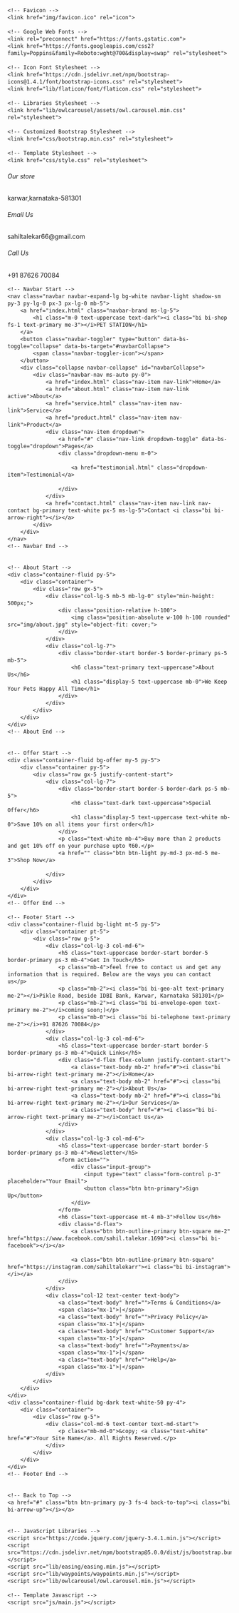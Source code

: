 <html>
<html lang="en">

<head>
    <meta charset="utf-8">
    <title>PET STATION - Pet Shop Website Template</title>
    <meta content="width=device-width, initial-scale=1.0" name="viewport">
    <meta content="Free HTML Templates" name="keywords">
    <meta content="Free HTML Templates" name="description">

    <!-- Favicon -->
    <link href="img/favicon.ico" rel="icon">

    <!-- Google Web Fonts -->
    <link rel="preconnect" href="https://fonts.gstatic.com">
    <link href="https://fonts.googleapis.com/css2?family=Poppins&family=Roboto:wght@700&display=swap" rel="stylesheet">  

    <!-- Icon Font Stylesheet -->
    <link href="https://cdn.jsdelivr.net/npm/bootstrap-icons@1.4.1/font/bootstrap-icons.css" rel="stylesheet">
    <link href="lib/flaticon/font/flaticon.css" rel="stylesheet">

    <!-- Libraries Stylesheet -->
    <link href="lib/owlcarousel/assets/owl.carousel.min.css" rel="stylesheet">

    <!-- Customized Bootstrap Stylesheet -->
    <link href="css/bootstrap.min.css" rel="stylesheet">
  
    <!-- Template Stylesheet -->
    <link href="css/style.css" rel="stylesheet">
</head>

<body>
    <!-- Topbar Start -->
    <div class="container-fluid border-bottom d-none d-lg-block">
        <div class="row gx-0">
            <div class="col-lg-4 text-center py-2">
                <div class="d-inline-flex align-items-center">
                    <i class="bi bi-geo-alt fs-1 text-primary me-3"></i>
                    <div class="text-start">
                        <h6 class="text-uppercase mb-1">Our store</h6>
                        <span>karwar,karnataka-581301</span>
                    </div>
                </div>
            </div>
            <div class="col-lg-4 text-center border-start border-end py-2">
                <div class="d-inline-flex align-items-center">
                    <i class="bi bi-envelope-open fs-1 text-primary me-3"></i>
                    <div class="text-start">
                        <h6 class="text-uppercase mb-1">Email Us</h6>
                        <span>sahiltalekar66@gmail.com</span>
                    </div>
                </div>
            </div>
            <div class="col-lg-4 text-center py-2">
                <div class="d-inline-flex align-items-center">
                    <i class="bi bi-phone-vibrate fs-1 text-primary me-3"></i>
                    <div class="text-start">
                        <h6 class="text-uppercase mb-1">Call Us</h6>
                        <span>+91 87626 70084</span>
                    </div>
                </div>
            </div>
        </div>
    </div>
    <!-- Topbar End -->


    <!-- Navbar Start -->
    <nav class="navbar navbar-expand-lg bg-white navbar-light shadow-sm py-3 py-lg-0 px-3 px-lg-0 mb-5">
        <a href="index.html" class="navbar-brand ms-lg-5">
            <h1 class="m-0 text-uppercase text-dark"><i class="bi bi-shop fs-1 text-primary me-3"></i>PET STATION</h1>
        </a>
        <button class="navbar-toggler" type="button" data-bs-toggle="collapse" data-bs-target="#navbarCollapse">
            <span class="navbar-toggler-icon"></span>
        </button>
        <div class="collapse navbar-collapse" id="navbarCollapse">
            <div class="navbar-nav ms-auto py-0">
                <a href="index.html" class="nav-item nav-link">Home</a>
                <a href="about.html" class="nav-item nav-link active">About</a>
                <a href="service.html" class="nav-item nav-link">Service</a>
                <a href="product.html" class="nav-item nav-link">Product</a>
                <div class="nav-item dropdown">
                    <a href="#" class="nav-link dropdown-toggle" data-bs-toggle="dropdown">Pages</a>
                    <div class="dropdown-menu m-0">
                   
                        <a href="testimonial.html" class="dropdown-item">Testimonial</a>
                 
                    </div>
                </div>
                <a href="contact.html" class="nav-item nav-link nav-contact bg-primary text-white px-5 ms-lg-5">Contact <i class="bi bi-arrow-right"></i></a>
            </div>
        </div>
    </nav>
    <!-- Navbar End -->


    <!-- About Start -->
    <div class="container-fluid py-5">
        <div class="container">
            <div class="row gx-5">
                <div class="col-lg-5 mb-5 mb-lg-0" style="min-height: 500px;">
                    <div class="position-relative h-100">
                        <img class="position-absolute w-100 h-100 rounded" src="img/about.jpg" style="object-fit: cover;">
                    </div>
                </div>
                <div class="col-lg-7">
                    <div class="border-start border-5 border-primary ps-5 mb-5">
                        <h6 class="text-primary text-uppercase">About Us</h6>
                        <h1 class="display-5 text-uppercase mb-0">We Keep Your Pets Happy All Time</h1>
                    </div>
                </div>
            </div>
        </div>
    </div>
    <!-- About End -->


    <!-- Offer Start -->
    <div class="container-fluid bg-offer my-5 py-5">
        <div class="container py-5">
            <div class="row gx-5 justify-content-start">
                <div class="col-lg-7">
                    <div class="border-start border-5 border-dark ps-5 mb-5">
                        <h6 class="text-dark text-uppercase">Special Offer</h6>
                        <h1 class="display-5 text-uppercase text-white mb-0">Save 10% on all items your first order</h1>
                    </div>
                    <p class="text-white mb-4">Buy more than 2 products and get 10% off on your purchase upto ₹60.</p>
                    <a href="" class="btn btn-light py-md-3 px-md-5 me-3">Shop Now</a>
                    
                </div>
            </div>
        </div>
    </div>
    <!-- Offer End -->

    <!-- Footer Start -->
    <div class="container-fluid bg-light mt-5 py-5">
        <div class="container pt-5">
            <div class="row g-5">
                <div class="col-lg-3 col-md-6">
                    <h5 class="text-uppercase border-start border-5 border-primary ps-3 mb-4">Get In Touch</h5>
                    <p class="mb-4">feel free to contact us and get any information that is required. Below are the ways you can contact us</p>
                    <p class="mb-2"><i class="bi bi-geo-alt text-primary me-2"></i>Pikle Road, beside IDBI Bank, Karwar, Karnataka 581301</p>
                    <p class="mb-2"><i class="bi bi-envelope-open text-primary me-2"></i>coming soon;)</p>
                    <p class="mb-0"><i class="bi bi-telephone text-primary me-2"></i>+91 87626 70084</p>
                </div>
                <div class="col-lg-3 col-md-6">
                    <h5 class="text-uppercase border-start border-5 border-primary ps-3 mb-4">Quick Links</h5>
                    <div class="d-flex flex-column justify-content-start">
                        <a class="text-body mb-2" href="#"><i class="bi bi-arrow-right text-primary me-2"></i>Home</a>
                        <a class="text-body mb-2" href="#"><i class="bi bi-arrow-right text-primary me-2"></i>About Us</a>
                        <a class="text-body mb-2" href="#"><i class="bi bi-arrow-right text-primary me-2"></i>Our Services</a>
                        <a class="text-body" href="#"><i class="bi bi-arrow-right text-primary me-2"></i>Contact Us</a>
                    </div>
                </div>
                <div class="col-lg-3 col-md-6">
                    <h5 class="text-uppercase border-start border-5 border-primary ps-3 mb-4">Newsletter</h5>
                    <form action="">
                        <div class="input-group">
                            <input type="text" class="form-control p-3" placeholder="Your Email">
                            <button class="btn btn-primary">Sign Up</button>
                        </div>
                    </form>
                    <h6 class="text-uppercase mt-4 mb-3">Follow Us</h6>
                    <div class="d-flex">
                        <a class="btn btn-outline-primary btn-square me-2" href="https://www.facebook.com/sahil.talekar.1690"><i class="bi bi-facebook"></i></a>
                         
                        <a class="btn btn-outline-primary btn-square" href="https://instagram.com/sahiltalekarr"><i class="bi bi-instagram"></i></a>
                    </div>
                </div>
                <div class="col-12 text-center text-body">
                    <a class="text-body" href="">Terms & Conditions</a>
                    <span class="mx-1">|</span>
                    <a class="text-body" href="">Privacy Policy</a>
                    <span class="mx-1">|</span>
                    <a class="text-body" href="">Customer Support</a>
                    <span class="mx-1">|</span>
                    <a class="text-body" href="">Payments</a>
                    <span class="mx-1">|</span>
                    <a class="text-body" href="">Help</a>
                    <span class="mx-1">|</span>
                </div>
            </div>
        </div>
    </div>
    <div class="container-fluid bg-dark text-white-50 py-4">
        <div class="container">
            <div class="row g-5">
                <div class="col-md-6 text-center text-md-start">
                    <p class="mb-md-0">&copy; <a class="text-white" href="#">Your Site Name</a>. All Rights Reserved.</p>
                </div>
            </div>
        </div>
    </div>
    <!-- Footer End -->


    <!-- Back to Top -->
    <a href="#" class="btn btn-primary py-3 fs-4 back-to-top"><i class="bi bi-arrow-up"></i></a>


    <!-- JavaScript Libraries -->
    <script src="https://code.jquery.com/jquery-3.4.1.min.js"></script>
    <script src="https://cdn.jsdelivr.net/npm/bootstrap@5.0.0/dist/js/bootstrap.bundle.min.js"></script>
    <script src="lib/easing/easing.min.js"></script>
    <script src="lib/waypoints/waypoints.min.js"></script>
    <script src="lib/owlcarousel/owl.carousel.min.js"></script>

    <!-- Template Javascript -->
    <script src="js/main.js"></script>
</body>

</html>

